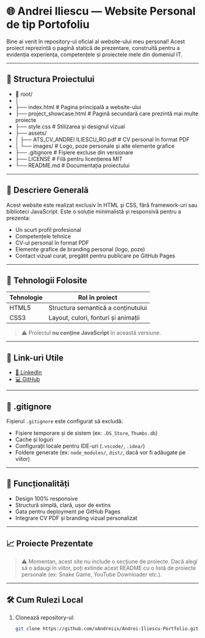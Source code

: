 # 🌐 Andrei Iliescu — Website Personal de tip Portofoliu

Bine ai venit în repository-ul oficial al website-ului meu personal! Acest proiect reprezintă o pagină statică de prezentare, construită pentru a evidenția experiența, competențele și proiectele mele din domeniul IT.

---

## 📂 Structura Proiectului

- 📁 root/
- │
- ├── index.html                        # Pagina principală a website-ului
- ├── project_showcase.html             # Pagină secundară care prezintă mai multe proiecte
- ├── style.css                         # Stilizarea și designul vizual
- ├── assets/
- │   ├── ATS_CV_ANDREI ILIESCU_RO.pdf  # CV personal în format PDF
- │   └── images/                       # Logo, poze personale și alte elemente grafice
- ├── .gitignore                        # Fișiere excluse din versionare
- ├── LICENSE                           # Filă pentru licențierea MIT
- └── README.md                         # Documentația proiectului

---

## 🧠 Descriere Generală

Acest website este realizat exclusiv în HTML și CSS, fără framework-uri sau biblioteci JavaScript. Este o soluție minimalistă și responsivă pentru a prezenta:

- Un scurt profil profesional
- Competențele tehnice
- CV-ul personal în format PDF
- Elemente grafice de branding personal (logo, poze)
- Contact vizual curat, pregătit pentru publicare pe GitHub Pages

---

## 🚀 Tehnologii Folosite

| Tehnologie | Rol în proiect                         |
| ---------- | -------------------------------------- |
| HTML5      | Structura semantică a conținutului     |
| CSS3       | Layout, culori, fonturi și animații    |

> ⚠️ Proiectul **nu conține JavaScript** în această versiune.

---

## 🔗 Link-uri Utile

- [💼 LinkedIn](https://www.linkedin.com/in/andrei-iliescu-aa7910214/)
- [💻 GitHub](https://github.com/xAndreiix)

---

## 📁 .gitignore

Fișierul `.gitignore` este configurat să excludă:

- Fișiere temporare și de sistem (ex: `.DS_Store`, `Thumbs.db`)
- Cache și loguri
- Configurații locale pentru IDE-uri (`.vscode/`, `.idea/`)
- Foldere generate (ex: `node_modules/`, `dist/`, dacă vor fi adăugate pe viitor)

---

## 🧩 Funcționalități

- Design 100% responsive
- Structură simplă, clară, ușor de extins
- Gata pentru deployment pe GitHub Pages
- Integrare CV PDF și branding vizual personalizat

---

## 📈 Proiecte Prezentate

> ⚠️ Momentan, acest site nu include o secțiune de proiecte. Dacă alegi să o adaugi în viitor, poți extinde acest README cu o listă de proiecte personale (ex: Snake Game, YouTube Downloader etc.).

---

## 🛠️ Cum Rulezi Local

1. Clonează repository-ul:
   ```bash
   git clone https://github.com/xAndreiix/Andrei-Iliescu-Portfolio.git
